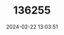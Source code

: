 ---
title: "136255"
category: "Thylogale lanatus"
draft: false
date: 2024-02-22 13:03:51
languages:
  English: ["Mountain Pademelon"]
---